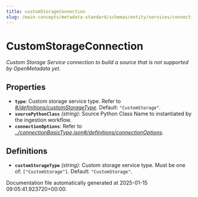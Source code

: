 ```yaml
---
title: customStorageConnection
slug: /main-concepts/metadata-standard/schemas/entity/services/connections/storage/customstorageconnection
---
```


# CustomStorageConnection

*Custom Storage Service connection to build a source that is not supported by OpenMetadata yet.*

## Properties

- **`type`**: Custom storage service type. Refer to *[#/definitions/customStorageType](#definitions/customStorageType)*. Default: `"CustomStorage"`.
- **`sourcePythonClass`** *(string)*: Source Python Class Name to instantiated by the ingestion workflow.
- **`connectionOptions`**: Refer to *[../connectionBasicType.json#/definitions/connectionOptions](#/connectionBasicType.json#/definitions/connectionOptions)*.
## Definitions

- **`customStorageType`** *(string)*: Custom storage service type. Must be one of: `["CustomStorage"]`. Default: `"CustomStorage"`.


Documentation file automatically generated at 2025-01-15 09:05:41.923720+00:00.
